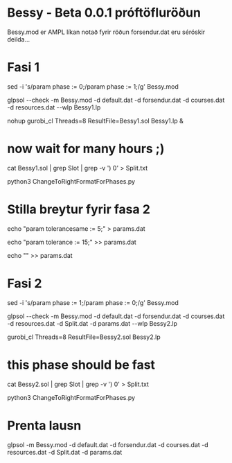 # Bessy - Beta 0.0.1 próftöfluröðun

Bessy.mod er AMPL líkan notað fyrir röðun
forsendur.dat eru séróskir deilda...


# Fasi 1

sed -i 's/param phase := 0;/param phase := 1;/g' Bessy.mod

glpsol --check -m Bessy.mod -d default.dat -d forsendur.dat -d courses.dat -d resources.dat --wlp Bessy1.lp

nohup gurobi_cl Threads=8 ResultFile=Bessy1.sol Bessy1.lp &

# now wait for many hours ;)

cat Bessy1.sol | grep Slot | grep -v ') 0' > Split.txt

python3 ChangeToRightFormatForPhases.py

# Stilla breytur fyrir fasa 2
echo "param tolerancesame := 5;" > params.dat

echo "param tolerance := 15;" >> params.dat

echo "" >> params.dat

# Fasi 2
sed -i 's/param phase := 1;/param phase := 0;/g' Bessy.mod

glpsol --check -m Bessy.mod -d default.dat -d forsendur.dat -d courses.dat -d resources.dat -d Split.dat -d params.dat --wlp Bessy2.lp

gurobi_cl Threads=8 ResultFile=Bessy2.sol Bessy2.lp

# this phase should be fast

cat Bessy2.sol | grep Slot | grep -v ') 0' > Split.txt

python3 ChangeToRightFormatForPhases.py

# Prenta lausn

glpsol -m Bessy.mod -d default.dat -d forsendur.dat -d courses.dat -d resources.dat -d Split.dat -d params.dat



